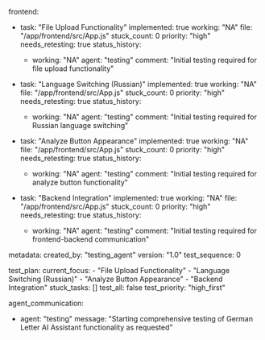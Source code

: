 frontend:
  - task: "File Upload Functionality"
    implemented: true
    working: "NA"
    file: "/app/frontend/src/App.js"
    stuck_count: 0
    priority: "high"
    needs_retesting: true
    status_history:
      - working: "NA"
        agent: "testing"
        comment: "Initial testing required for file upload functionality"

  - task: "Language Switching (Russian)"
    implemented: true
    working: "NA"
    file: "/app/frontend/src/App.js"
    stuck_count: 0
    priority: "high"
    needs_retesting: true
    status_history:
      - working: "NA"
        agent: "testing"
        comment: "Initial testing required for Russian language switching"

  - task: "Analyze Button Appearance"
    implemented: true
    working: "NA"
    file: "/app/frontend/src/App.js"
    stuck_count: 0
    priority: "high"
    needs_retesting: true
    status_history:
      - working: "NA"
        agent: "testing"
        comment: "Initial testing required for analyze button functionality"

  - task: "Backend Integration"
    implemented: true
    working: "NA"
    file: "/app/frontend/src/App.js"
    stuck_count: 0
    priority: "high"
    needs_retesting: true
    status_history:
      - working: "NA"
        agent: "testing"
        comment: "Initial testing required for frontend-backend communication"

metadata:
  created_by: "testing_agent"
  version: "1.0"
  test_sequence: 0

test_plan:
  current_focus:
    - "File Upload Functionality"
    - "Language Switching (Russian)"
    - "Analyze Button Appearance"
    - "Backend Integration"
  stuck_tasks: []
  test_all: false
  test_priority: "high_first"

agent_communication:
  - agent: "testing"
    message: "Starting comprehensive testing of German Letter AI Assistant functionality as requested"